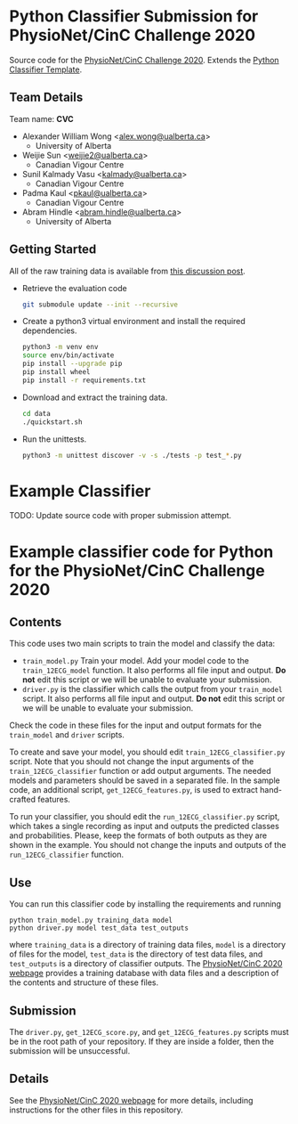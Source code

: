 # Python Classifier Submission for PhysioNet/CinC Challenge 2020

Source code for the [PhysioNet/CinC Challenge 2020](https://physionetchallenges.github.io/2020/). Extends the [Python Classifier Template](https://github.com/physionetchallenges/python-classifier-2020).

## Team Details

Team name: **CVC**

- Alexander William Wong <[alex.wong@ualberta.ca](mailto:alex.wong@ualberta.ca)>
    - University of Alberta
- Weijie Sun <[weijie2@ualberta.ca](mailto:weijie2@ualberta.ca)>
    - Canadian Vigour Centre
- Sunil Kalmady Vasu <[kalmady@ualberta.ca](mailto:kalmady@ualberta.ca)>
    - Canadian Vigour Centre
- Padma Kaul <[pkaul@ualberta.ca](mailto:pkaul@ualberta.ca)>
    - Canadian Vigour Centre
- Abram Hindle <[abram.hindle@ualberta.ca](mailto:abram.hindle@ualberta.ca)>
    - University of Alberta

## Getting Started

All of the raw training data is available from [this discussion post](https://groups.google.com/d/msg/physionet-challenges/0ldKZgDGi0Y/sDPltA-EBAAJ).
- Retrieve the evaluation code
    ```bash
    git submodule update --init --recursive
    ```
- Create a python3 virtual environment and install the required dependencies.
    ```bash
    python3 -m venv env
    source env/bin/activate
    pip install --upgrade pip
    pip install wheel
    pip install -r requirements.txt
    ```
- Download and extract the training data.
    ```bash
    cd data
    ./quickstart.sh
    ```
- Run the unittests.
    ```bash
    python3 -m unittest discover -v -s ./tests -p test_*.py
    ```

# Example Classifier

TODO: Update source code with proper submission attempt.

# Example classifier code for Python for the PhysioNet/CinC Challenge 2020

## Contents

This code uses two main scripts to train the model and classify the data:

* `train_model.py` Train your model. Add your model code to the `train_12ECG_model` function. It also performs all file input and output. **Do not** edit this script or we will be unable to evaluate your submission.
* `driver.py` is the classifier which calls the output from your `train_model` script. It also performs all file input and output. **Do not** edit this script or we will be unable to evaluate your submission.

Check the code in these files for the input and output formats for the `train_model` and `driver` scripts.

To create and save your model, you should edit `train_12ECG_classifier.py` script. Note that you should not change the input arguments of the `train_12ECG_classifier` function or add output arguments. The needed models and parameters should be saved in a separated file. In the sample code, an additional script, `get_12ECG_features.py`, is used to extract hand-crafted features.

To run your classifier, you should edit the `run_12ECG_classifier.py` script, which takes a single recording as input and outputs the predicted classes and probabilities. Please, keep the formats of both outputs as they are shown in the example. You should not change the inputs and outputs of the `run_12ECG_classifier` function.

## Use

You can run this classifier code by installing the requirements and running

    python train_model.py training_data model
    python driver.py model test_data test_outputs

where `training_data` is a directory of training data files, `model` is a directory of files for the model, `test_data` is the directory of test data files, and `test_outputs` is a directory of classifier outputs.  The [PhysioNet/CinC 2020 webpage](https://physionetchallenges.github.io/2020/) provides a training database with data files and a description of the contents and structure of these files.

## Submission

The `driver.py`, `get_12ECG_score.py`, and `get_12ECG_features.py` scripts must be in the root path of your repository. If they are inside a folder, then the submission will be unsuccessful.

## Details

See the [PhysioNet/CinC 2020 webpage](https://physionetchallenges.github.io/2020/) for more details, including instructions for the other files in this repository.
